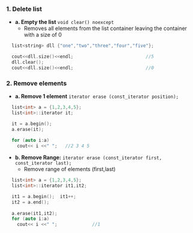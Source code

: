 ### 1. Delete list
- **a. Empty the list**  `void clear() noexcept`
  - Removes all elements from the list container leaving the container with a size of 0
```c++
  list<string> dll {"one","two","three","four","five"};

  cout<<dll.size()<<endl;                           //5
  dll.clear();              
  cout<<dll.size()<<endl;                           //0
```

### 2. Remove elements
- **a. Remove 1 element** `iterator erase (const_iterator position);`
```c++
  list<int> a = {1,2,3,4,5};
  list<int>::iterator it;

  it = a.begin();
  a.erase(it);
  
  for (auto i:a)
    cout<< i <<" ";   //2 3 4 5
```

- **b. Remove Range:**    `iterator erase (const_iterator first, const_iterator last);`
  - Remove range of elements (first,last)
```c++
  list<int> a = {1,2,3,4,5};
  list<int>::iterator it1,it2;

  it1 = a.begin();  it1++;
  it2 = a.end();
  
  a.erase(it1,it2);
  for (auto i:a)
    cout<< i <<" ";             //1
```
